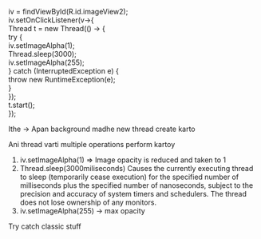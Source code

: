 
  
iv = findViewById(R.id.imageView2);  
    iv.setOnClickListener(v->{  
            Thread t = new Thread(() -> {  
                try {  
                    iv.setImageAlpha(1);  
                    Thread.sleep(3000);  
                    iv.setImageAlpha(255);  
                } catch (InterruptedException e) {  
                    throw new RuntimeException(e);  
                }  
            });  
            t.start();  
    });

Ithe -> Apan background madhe new thread create karto 

Ani thread varti multiple operations perform kartoy 

1) iv.setImageAlpha(1) => Image opacity is reduced and taken to 1 
2) Thread.sleep(3000miliseconds) Causes the currently executing thread to sleep (temporarily cease execution) for the specified number of milliseconds plus the specified number of nanoseconds, subject to the precision and accuracy of system timers and schedulers. The thread does not lose ownership of any monitors.
3) iv.setImageAlpha(255) -> max opacity 

Try catch classic stuff 